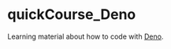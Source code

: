 # quickCourse_Deno
Learning material about how to code with [Deno](https://github.com/denoland/deno).
